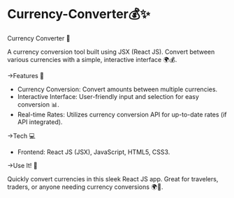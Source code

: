# Currency-Converter💰✨
Currency Converter 🚀

A currency conversion tool built using JSX (React JS). Convert between various currencies with a simple, interactive interface 🌍💰.

->Features 📜

- Currency Conversion: Convert amounts between multiple currencies.
- Interactive Interface: User-friendly input and selection for easy conversion 📊.
- Real-time Rates: Utilizes currency conversion API for up-to-date rates (if API integrated).

->Tech 💻

- Frontend: React JS (JSX), JavaScript, HTML5, CSS3.

->Use It! 🌈

Quickly convert currencies in this sleek React JS app. Great for travelers, traders, or anyone needing currency conversions 🌍💱.

